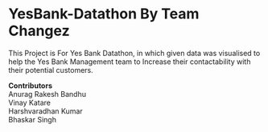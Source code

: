 # YesBank-Datathon By Team Changez
This Project is For Yes Bank Datathon, in which given data was visualised to help the Yes Bank Management team to Increase their contactability with their potential customers.

**Contributors** <br /> 
Anurag Rakesh Bandhu <br /> 
Vinay Katare <br /> 
Harshvaradhan Kumar<br /> 
Bhaskar Singh

